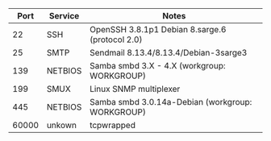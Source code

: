 | Port  | Service | Notes                                            |
| ----- | ------- | ------------------------------------------------ |
| 22    | SSH     | OpenSSH 3.8.1p1 Debian 8.sarge.6 (protocol 2.0)  |
| 25    | SMTP    | Sendmail 8.13.4/8.13.4/Debian-3sarge3            |
| 139   | NETBIOS | Samba smbd 3.X - 4.X (workgroup: WORKGROUP)      |
| 199   | SMUX    | Linux SNMP multiplexer                           |
| 445   | NETBIOS | Samba smbd 3.0.14a-Debian (workgroup: WORKGROUP) |
| 60000 | unkown  | tcpwrapped                                                 |
